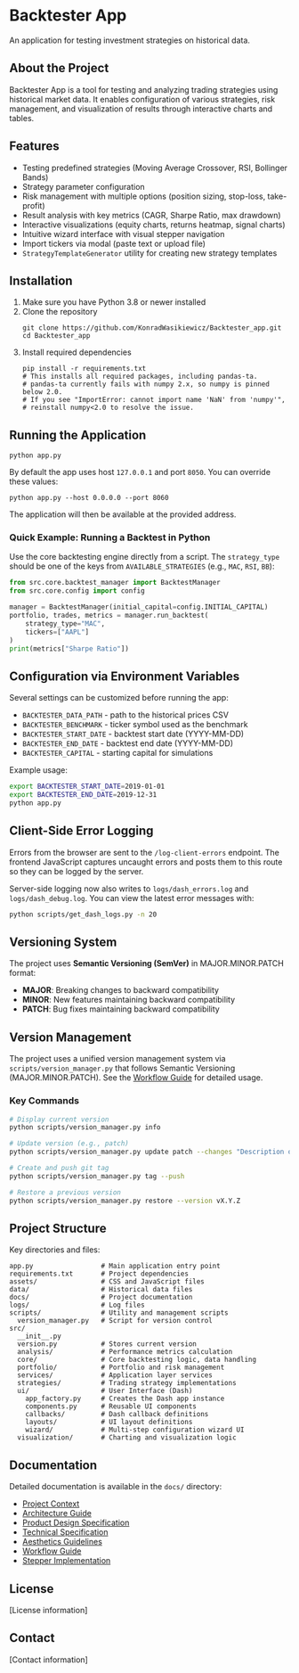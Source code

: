 # Backtester App

An application for testing investment strategies on historical data.

## About the Project

Backtester App is a tool for testing and analyzing trading strategies using historical market data. It enables configuration of various strategies, risk management, and visualization of results through interactive charts and tables.

## Features

- Testing predefined strategies (Moving Average Crossover, RSI, Bollinger Bands)
- Strategy parameter configuration
- Risk management with multiple options (position sizing, stop-loss, take-profit)
- Result analysis with key metrics (CAGR, Sharpe Ratio, max drawdown)
- Interactive visualizations (equity charts, returns heatmap, signal charts)
- Intuitive wizard interface with visual stepper navigation
- Import tickers via modal (paste text or upload file)
- `StrategyTemplateGenerator` utility for creating new strategy templates


## Installation

1. Make sure you have Python 3.8 or newer installed
2. Clone the repository
   ```
   git clone https://github.com/KonradWasikiewicz/Backtester_app.git
   cd Backtester_app
   ```
3. Install required dependencies
   ```
   pip install -r requirements.txt
   # This installs all required packages, including pandas-ta.
   # pandas-ta currently fails with numpy 2.x, so numpy is pinned below 2.0.
   # If you see "ImportError: cannot import name 'NaN' from 'numpy'",
   # reinstall numpy<2.0 to resolve the issue.
   ```

## Running the Application

```
python app.py
```

By default the app uses host `127.0.0.1` and port `8050`. You can override these
values:

```
python app.py --host 0.0.0.0 --port 8060
```

The application will then be available at the provided address.
### Quick Example: Running a Backtest in Python
Use the core backtesting engine directly from a script. The `strategy_type` should be one of the keys from `AVAILABLE_STRATEGIES` (e.g., `MAC`, `RSI`, `BB`):

```python
from src.core.backtest_manager import BacktestManager
from src.core.config import config

manager = BacktestManager(initial_capital=config.INITIAL_CAPITAL)
portfolio, trades, metrics = manager.run_backtest(
    strategy_type="MAC",
    tickers=["AAPL"]
)
print(metrics["Sharpe Ratio"])
```

## Configuration via Environment Variables
Several settings can be customized before running the app:

- `BACKTESTER_DATA_PATH` - path to the historical prices CSV
- `BACKTESTER_BENCHMARK` - ticker symbol used as the benchmark
- `BACKTESTER_START_DATE` - backtest start date (YYYY-MM-DD)
- `BACKTESTER_END_DATE` - backtest end date (YYYY-MM-DD)
- `BACKTESTER_CAPITAL` - starting capital for simulations

Example usage:
```bash
export BACKTESTER_START_DATE=2019-01-01
export BACKTESTER_END_DATE=2019-12-31
python app.py
```

## Client-Side Error Logging

Errors from the browser are sent to the `/log-client-errors` endpoint. The
frontend JavaScript captures uncaught errors and posts them to this route so
they can be logged by the server.

Server-side logging now also writes to `logs/dash_errors.log` and
`logs/dash_debug.log`. You can view the latest error messages with:

```bash
python scripts/get_dash_logs.py -n 20
```

## Versioning System

The project uses **Semantic Versioning (SemVer)** in MAJOR.MINOR.PATCH format:
- **MAJOR**: Breaking changes to backward compatibility
- **MINOR**: New features maintaining backward compatibility
- **PATCH**: Bug fixes maintaining backward compatibility

## Version Management

The project uses a unified version management system via `scripts/version_manager.py` that follows Semantic Versioning (MAJOR.MINOR.PATCH). See the [Workflow Guide](docs/workflow_guide.md) for detailed usage.

### Key Commands

```bash
# Display current version
python scripts/version_manager.py info

# Update version (e.g., patch)
python scripts/version_manager.py update patch --changes "Description of changes"

# Create and push git tag
python scripts/version_manager.py tag --push

# Restore a previous version
python scripts/version_manager.py restore --version vX.Y.Z
```

## Project Structure

Key directories and files:

```
app.py                 # Main application entry point
requirements.txt       # Project dependencies
assets/                # CSS and JavaScript files
data/                  # Historical data files
docs/                  # Project documentation
logs/                  # Log files
scripts/               # Utility and management scripts
  version_manager.py   # Script for version control
src/
  __init__.py
  version.py           # Stores current version
  analysis/            # Performance metrics calculation
  core/                # Core backtesting logic, data handling
  portfolio/           # Portfolio and risk management
  services/            # Application layer services
  strategies/          # Trading strategy implementations
  ui/                  # User Interface (Dash)
    app_factory.py     # Creates the Dash app instance
    components.py      # Reusable UI components
    callbacks/         # Dash callback definitions
    layouts/           # UI layout definitions
    wizard/            # Multi-step configuration wizard UI
  visualization/       # Charting and visualization logic
```

## Documentation

Detailed documentation is available in the `docs/` directory:
- [Project Context](docs/project_context.md)
- [Architecture Guide](docs/technical_specification.md)
- [Product Design Specification](docs/product_design_specification.md)
- [Technical Specification](docs/technical_specification.md)
- [Aesthetics Guidelines](docs/aesthetics_guidelines.md)
- [Workflow Guide](docs/workflow_guide.md)
- [Stepper Implementation](docs/stepper_implementation.md)

## License

[License information]

## Contact

[Contact information]
